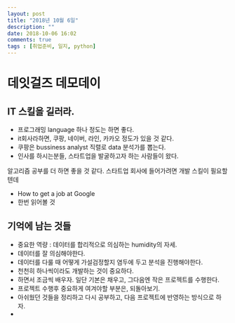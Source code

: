 ```yaml
---
layout: post
title: "2018년 10월 6일"
description: ""
date: 2018-10-06 16:02  
comments: true
tags : [취업준비, 일지, python]
---
```


# 데잇걸즈 데모데이



## IT 스킬을 길러라. 
- 프로그래밍 language 하나 정도는 하면 좋다. 
- it회사라하면, 쿠팡, 네이버, 라인, 카카오 정도가 있을 것 같다. 
- 쿠팡은 bussiness analyst 직렬로 data 분석가를 뽑는다. 
- 인사를 하시는분들, 스타트업을 발굴하고자 하는 사람들이 왔다. 

알고리즘 공부를 더 하면 좋을 것 같다. 
스타트업 회사에 들어가려면 개발 스킬이 필요할텐데


- How to get a job at Google
- 한번 읽어볼 것 


## 기억에 남는 것들 
- 중요한 역량 : 데이터를 합리적으로 의심하는 humidity의 자세. 
- 데이터를 잘 의심해야한다. 
- 데이터를 다룰 때 어떻게 가설검정할지 염두에 두고 분석을 진행해야한다. 
- 천천히 하나씩이라도 개발하는 것이 중요하다. 
- 하면서 조금씩 배우자. 일단 기본은 채우고, 그다음엔 작은 프로젝트를 수행한다. 
- 프로젝트 수행후 중요하게 여겨야할 부분은, 되돌아보기. 
- 아쉬웠던 것들을 정리하고 다시 공부하고, 다음 프로젝트에 반영하는 방식으로 하자. 
- 


